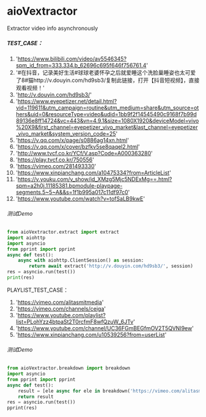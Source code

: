# aioVextractor
Extractor video info asynchronously


##### TEST_CASE：

1. 'https://www.bilibili.com/video/av5546345?spm_id_from=333.334.b_62696c695f646f756761.4'
2. '#在抖音，记录美好生活#球球老婆怀孕之后就爱睡这个洗脸巢睡姿也太可爱了8#猫http://v.douyin.com/hd9sb3/复制此链接，打开【抖音短视频】，直接观看视频！'
3. 'http://v.douyin.com/hd9sb3/'
4. 'https://www.eyepetizer.net/detail.html?vid=119611&utm_campaign=routine&utm_medium=share&utm_source=others&uid=0&resourceType=video&udid=1bb9f2f14545490c9168f7b99d89136e8ff14724&vc=443&vn=4.9.1&size=1080X1920&deviceModel=vivo%20X9&first_channel=eyepetizer_vivo_market&last_channel=eyepetizer_vivo_market&system_version_code=25'
5. 'https://v.qq.com/x/page/s0886ag14xn.html'
6. 'https://v.qq.com/x/cover/bzfkv5se8qaqel2.html'
7. 'http://www.tvcf.co.kr/YCf/V.asp?Code=A000363280'
8. 'https://play.tvcf.co.kr/750556'
9. 'https://vimeo.com/281493330'
10. 'https://www.xinpianchang.com/a10475334?from=ArticleList'
11. 'https://v.youku.com/v_show/id_XMzg5Mjc5NDExMg==.html?spm=a2h0j.11185381.bpmodule-playpage-segments.5~5~A&&s=1f1b995a017c11df97c0'
12. 'https://www.youtube.com/watch?v=tofSaLB9kwE'

###### 测试Demo
```python
from aioVextractor.extract import extract
import aiohttp
import asyncio
from pprint import pprint
async def test():
    async with aiohttp.ClientSession() as session:
        return await extract('http://v.douyin.com/hd9sb3/', session)
res = asyncio.run(test())
print(res)
```



PLAYLIST_TEST_CASE：
1. 'https://vimeo.com/alitasmitmedia'
2. 'https://vimeo.com/channels/ceiga'
3. 'https://www.youtube.com/playlist?list=PLohYzz4btpaSt2T0rcfmF8wfQzuW_6JTv'
4. 'https://www.youtube.com/channel/UC36FGmBEGfmOV2T5QVNI9ew'
5. 'https://www.xinpianchang.com/u10539256?from=userList'


###### 测试Demo
```python
from aioVextractor.breakdown import breakdown
import asyncio
from pprint import pprint
async def test():
    result = [ele async for ele in breakdown('https://vimeo.com/alitasmitmedia')]
    return result
res = asyncio.run(test())
pprint(res)
```
